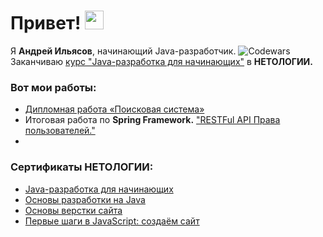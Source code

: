 <h1>
  Привет!
  <img src="https://media.giphy.com/media/hvRJCLFzcasrR4ia7z/giphy.gif" width="30px"/>
</h1>  

Я **Андрей Ильясов**, начинающий Java-разработчик. ![Codewars](https://www.codewars.com/users/AndyJD/badges/micro)  
Заканчиваю [курс "Java-разработка для начинающих"](https://cat.2035.university/rall/course/11144/?orgs=1369) в **НЕТОЛОГИИ.**

### Вот мои работы:
- [Дипломная работа «Поисковая система»](https://github.com/AndreyIljasovJDCP-1/pcs-final-diplom.git)
- Итоговая работа по **Spring Framework.**  ["RESTFul API Права пользователей."]()
- 



### Сертификаты **НЕТОЛОГИИ:**
- [Java-разработка для начинающих](https://github.com/AndreyIljasovJDCP-1/AndreyIljasovJDCP-1/blob/main/certificate.pdf)
- [Основы разработки на Java](https://github.com/AndreyIljasovJDCP-1/AndreyIljasovJDCP-1/blob/e24de16b40f08642a87cb989374d1e9b7ed41e3d/certificate%20JDFREE.pdf)
- [Основы верстки сайта](https://github.com/AndreyIljasovJDCP-1/AndreyIljasovJDCP-1/blob/main/certificate%20%D0%9E%D1%81%D0%BD%D0%BE%D0%B2%D1%8B%20%D0%B2%D0%B5%D1%80%D1%81%D1%82%D0%BA%D0%B8%20%D1%81%D0%B0%D0%B9%D1%82%D0%B0%20HTML_CSS.pdf)
- [Первые шаги в JavaScript: создаём сайт](https://github.com/AndreyIljasovJDCP-1/AndreyIljasovJDCP-1/blob/e24de16b40f08642a87cb989374d1e9b7ed41e3d/certificate_JavaScript.pdf)





